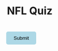 <!DOCTYPE html>
<html>
  <head>
    <style>
      #quiz-form {
        width: 500px;
        margin: 0 auto;
        text-align: left;
      }
      .question {
        font-weight: bold;
        margin-top: 20px;
      }
      .options {
        margin-left: 20px;
      }
      .options label {
        display: block;
        margin-bottom: 10px;
      }
      #submit-btn {
        margin-top: 20px;
        padding: 10px 20px;
        background-color: lightblue;
        border: none;
        border-radius: 5px;
        cursor: pointer;
      }
      .results {
        margin-top: 20px;
        font-weight: bold;
      }
      .correct {
        color: green;
      }
      .incorrect {
        color: red;
      }
    </style>
  </head>
  <body>
    <form id="quiz-form">
      <h1>NFL Quiz</h1>
    </form>
    <button id="submit-btn">Submit</button>
    <div class="results"></div>
    
<script>
      const questions = [
        {
          question: "Which NFL Logo is blue and red?",
          options: [
            "Jaguars",
            "Falcons",
            "Bills",
            "Eagles"
          ],
          answer: "Bills"
        },
        {
          question: "Which NFL logo has an arrowhead?",
          options: [
            "Steelers",
            "Chiefs",
            "Chargers",
            "Patriots"
          ],
          answer: "Cheifs"
        },
        {
          question: "Which NFL logo is similar to a lighting bolt?",
          options: [
            "Jets",
            "Buccaneers",
            "Raiders",
            "Cowboys"
          ],
          answer: "Chargers"
        },
        {
          question: "Which NFL logo is just a c?",
          options: [
            "Dolphins",
            "Packers",
            "Cardinals",
            "Bears"
          ],
          answer: "Bears"
        },
        {
          question: "Which NfL logo has bullhorns?",
          options: [
            "Texans",
            "Seahawks",
            "Titans",
            "Browns"
          ],
          answer: "Texans"
        }
      ];
      
      
      const quizQuestions = [];
      const selectedQuestions = [];
      while (quizQuestions.length < 2) {
        let randomIndex = Math.floor(Math.random() * questions.length);
        if (!selectedQuestions.includes(randomIndex)) {
          quizQuestions.push(questions[randomIndex]);
          selectedQuestions.push(randomIndex);
        }
      }
      
